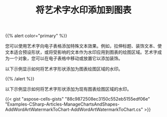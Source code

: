 ﻿---
title: 将艺术字水印添加到图表
type: docs
weight: 50
url: /zh/net/add-wordart-watermark-to-chart/
---
{{% alert color="primary" %}} 

您可以使用艺术字向电子表格添加特殊文本效果。例如，拉伸标题、装饰文本、使文本适合预设形状，或将受影响的文本作为水印应用到图表的绘图区域。艺术字成为一个对象，您可以在电子表格中移动或放置它以添加装饰。

以下示例显示如何将艺术字形状添加为图表绘图区域的水印。

{{% /alert %}} 

以下示例显示如何将艺术字形状添加为现有图表绘图区域的水印。



{{< gist "aspose-cells-gists" "88c9872508ec3150c552eb5155edf06e" "Examples-CSharp-Articles-ManageChartsAndShapes-AddWordArtWatermarkToChart-AddWordArtWatermarkToChart.cs" >}}

